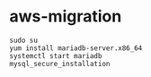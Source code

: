 # aws-migration
```
sudo su
yum install mariadb-server.x86_64
systemctl start mariadb
mysql_secure_installation
```
